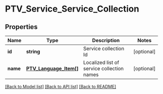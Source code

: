 # PTV_Service_Service_Collection

## Properties
Name | Type | Description | Notes
------------ | ------------- | ------------- | -------------
**id** | **string** | Service collection Id | [optional] 
**name** | [**PTV_Language_Item[]**](PTV_Language_Item.md) | Localized list of service collection names | [optional] 

[[Back to Model list]](../README.md#documentation-for-models) [[Back to API list]](../README.md#documentation-for-api-endpoints) [[Back to README]](../README.md)


